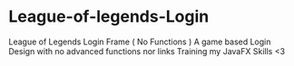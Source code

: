 # League-of-legends-Login
League of Legends Login Frame ( No Functions ) 
A game based Login Design with no advanced functions nor links 
Training my JavaFX Skills 
<3 
